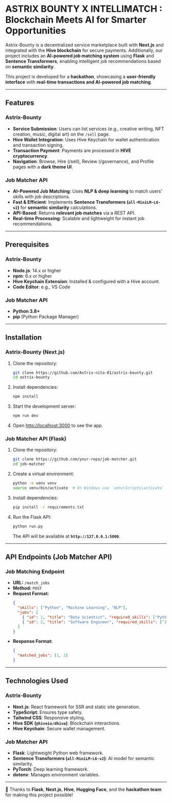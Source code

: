 # **ASTRIX BOUNTY  X  INTELLIMATCH : Blockchain Meets AI for Smarter Opportunities**

Astrix-Bounty is a decentralized service marketplace built with **Next.js** and integrated with the **Hive blockchain** for secure payments. Additionally, our project includes an **AI-powered job matching system** using **Flask** and **Sentence Transformers**, enabling intelligent job recommendations based on **semantic similarity**.

This project is developed for a **hackathon**, showcasing a **user-friendly interface** with **real-time transactions and AI-powered job matching**.

---

## **Features**
### **Astrix-Bounty**
- **Service Submission**: Users can list services (e.g., creative writing, NFT creation, music, digital art) on the `/sell` page.
- **Hive Wallet Integration**: Uses Hive Keychain for wallet authentication and transaction signing.
- **Transaction Payment**: Payments are processed in **HIVE cryptocurrency**.
- **Navigation**: Browse, Hire (/sell), Review (/governance), and Profile pages with a **dark theme UI**.

### **Job Matcher API**
- **AI-Powered Job Matching**: Uses **NLP & deep learning** to match users' skills with job descriptions.
- **Fast & Efficient**: Implements **Sentence Transformers (`all-MiniLM-L6-v2`)** for **semantic similarity** calculations.
- **API-Based**: Returns **relevant job matches** via a REST API.
- **Real-time Processing**: Scalable and lightweight for instant job recommendations.

---

## **Prerequisites**
### **Astrix-Bounty**
- **Node.js**: 14.x or higher
- **npm**: 6.x or higher
- **Hive Keychain Extension**: Installed & configured with a Hive account.
- **Code Editor**: e.g., VS Code

### **Job Matcher API**
- **Python 3.8+**
- **pip** (Python Package Manager)

---

## **Installation**
### **Astrix-Bounty (Next.js)**
1. Clone the repository:
   ```sh
   git clone https://github.com/Astrix-nita-01/astrix-bounty.git
   cd astrix-bounty
   ```
2. Install dependencies:
   ```sh
   npm install
   ```
3. Start the development server:
   ```sh
   npm run dev
   ```
4. Open [http://localhost:3000](http://localhost:3000) to see the app.

### **Job Matcher API (Flask)**
1. Clone the repository:
   ```sh
   git clone https://github.com/your-repo/job-matcher.git
   cd job-matcher
   ```
2. Create a virtual environment:
   ```sh
   python -m venv venv
   source venv/bin/activate  # On Windows use `venv\Scripts\activate`
   ```
3. Install dependencies:
   ```sh
   pip install -r requirements.txt
   ```
4. Run the Flask API:
   ```sh
   python run.py
   ```
   The API will be available at **`http://127.0.0.1:5000`**.

---

## **API Endpoints (Job Matcher API)**
### **Job Matching Endpoint**
- **URL:** `/match_jobs`
- **Method:** `POST`
- **Request Format:**
  ```json
  {
    "skills": ["Python", "Machine Learning", "NLP"],
    "jobs": [
      { "id": 1, "title": "Data Scientist", "required_skills": ["Python", "AI", "Deep Learning"] },
      { "id": 2, "title": "Software Engineer", "required_skills": ["JavaScript", "React", "Node.js"] }
    ]
  }
  ```
- **Response Format:**
  ```json
  {
    "matched_jobs": [1, 2]
  }
  ```

---

## **Technologies Used**
### **Astrix-Bounty**
- **Next.js**: React framework for SSR and static site generation.
- **TypeScript**: Ensures type safety.
- **Tailwind CSS**: Responsive styling.
- **Hive SDK (`@hiveio/dhive`)**: Blockchain interactions.
- **Hive Keychain**: Secure wallet management.

### **Job Matcher API**
- **Flask**: Lightweight Python web framework.
- **Sentence Transformers (`all-MiniLM-L6-v2`)**: AI model for semantic similarity.
- **PyTorch**: Deep learning framework.
- **dotenv**: Manages environment variables.

---


💙 Thanks to **Flask**, **Next.js**, **Hive**, **Hugging Face**, and the **hackathon team** for making this project possible!

